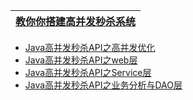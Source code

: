
[教你你搭建高并发秒杀系统](https://www.bilibili.com/video/BV16W411A7zy)|
---|

* [Java高并发秒杀API之高并发优化](https://www.imooc.com/learn/632)
* [Java高并发秒杀API之web层](https://www.imooc.com/learn/630)
* [Java高并发秒杀API之Service层](https://www.imooc.com/learn/631)
* [Java高并发秒杀API之业务分析与DAO层](https://www.imooc.com/learn/587)
